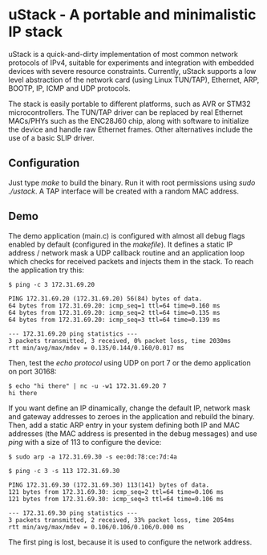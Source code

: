 # uStack - A portable and minimalistic IP stack

uStack is a quick-and-dirty implementation of most common network protocols of IPv4, suitable for experiments and integration with embedded devices with severe resource constraints. Currently, uStack supports a low level abstraction of the network card (using Linux TUN/TAP), Ethernet, ARP, BOOTP, IP, ICMP and UDP protocols.

The stack is easily portable to different platforms, such as AVR or STM32 microcontrollers. The TUN/TAP driver can be replaced by real Ethernet MACs/PHYs such as the ENC28J60 chip, along with software to initialize the device and handle raw Ethernet frames. Other alternatives include the use of a basic SLIP driver.

## Configuration

Just type *make* to build the binary. Run it with root permissions using *sudo ./ustack*. A TAP interface will be created with a random MAC address.

## Demo

The demo application (main.c) is configured with almost all debug flags enabled by default (configured in the *makefile*). It defines a static IP address / network mask a UDP callback routine and an application loop which checks for received packets and injects them in the stack. To reach the application try this:

    $ ping -c 3 172.31.69.20

    PING 172.31.69.20 (172.31.69.20) 56(84) bytes of data.
    64 bytes from 172.31.69.20: icmp_seq=1 ttl=64 time=0.160 ms
    64 bytes from 172.31.69.20: icmp_seq=2 ttl=64 time=0.135 ms
    64 bytes from 172.31.69.20: icmp_seq=3 ttl=64 time=0.139 ms

    --- 172.31.69.20 ping statistics ---
    3 packets transmitted, 3 received, 0% packet loss, time 2030ms
    rtt min/avg/max/mdev = 0.135/0.144/0.160/0.017 ms

Then, test the *echo protocol* using UDP on port 7  or the demo application on port 30168:

    $ echo "hi there" | nc -u -w1 172.31.69.20 7
    hi there

If you want define an IP dinamically, change the default IP, network mask and gateway addresses to zeroes in the application and rebuild the binary. Then, add a static ARP entry in your system defining both IP and MAC addresses (the MAC address is presented in the debug messages) and use *ping* with a size of 113 to configure the device:

    $ sudo arp -a 172.31.69.30 -s ee:0d:78:ce:7d:4a

    $ ping -c 3 -s 113 172.31.69.30

    PING 172.31.69.30 (172.31.69.30) 113(141) bytes of data.
    121 bytes from 172.31.69.30: icmp_seq=2 ttl=64 time=0.106 ms
    121 bytes from 172.31.69.30: icmp_seq=3 ttl=64 time=0.106 ms

    --- 172.31.69.30 ping statistics ---
    3 packets transmitted, 2 received, 33% packet loss, time 2054ms
    rtt min/avg/max/mdev = 0.106/0.106/0.106/0.000 ms

The first ping is lost, because it is used to configure the network address.
